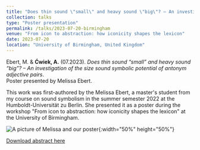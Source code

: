 ```yaml
---
title: "Does thin sound \"small\" and heavy sound \"big\"? – An investigation of the size sound symbolic potential of antonym adjective pairs"
collection: talks
type: "Poster presentation"
permalink: /talks/2023-07-20-birmingham
venue: "From icon to abstraction: how iconicity shapes the lexicon"
date: 2023-07-20
location: "University of Birmingham, United Kingdom"
---
```


Ebert, M. & <b>Ćwiek, A.</b> (07.2023). <i>Does thin sound “small” and heavy sound “big”? – An investigation of the size sound symbolic potential of antonym adjective pairs</i>.<br>
Poster presented by Melissa Ebert.

This work was first-authored by the Melissa Ebert, a master's student from my course on sound symbolism in the summer semester 2022 at the Humboldt-Universität zu Berlin. She presented it as a poster during the workshop "From icon to abstraction: how iconicity shapes the lexicon" at the University of Birmingham.

![A picture of Melissa and our poster](http://olacwiek.github.io/images/melissa.JPG){:width="50%" height="50%"}

[Download abstract here](http://olacwiek.github.io/files/Ebert_Cwiek.pdf)
